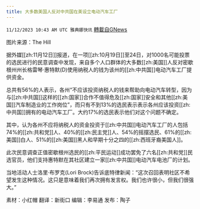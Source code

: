 ```yaml
---
title: 大多数美国人反对中共国在美设立电动汽车工厂
---
```

`11/12/2023 10:43 AM UTC 雅典娜快讯` [轉載自GNews](https://gnews.org/articles/1965733)

图片来源：The Hill

据外媒[[zh:11月12日]]报道，在一项[[zh:10月19日]]至24日，对1000名可能投票的选民进行的民意调查中发现，来自多个人口群体的大多数[[zh:美国]]人反对密歇根州州长格雷琴·惠特默(D)使用纳税人的钱为该州的[[zh:中共国]]电动汽车工厂提供资金。

总共有56%的人表示，各州“不应该投资纳税人的钱来帮助向电动汽车转型，因为与[[zh:中共国]]这样的[[zh:国家]]合作不值得危及[[zh:国家]]安全和其他[[zh:美国]]汽车制造业的工作岗位”，而只有不到13%的选民表示表示各州应该投资[[zh:中共国]]拥有的电动汽车工厂。大约17%的选民表示他们对这个问题不确定。

其中，认为各州不应将纳税人的资金投资于[[zh:中共国]]电动汽车工厂的人包括74%的[[zh:共和党]]人、40%的[[zh:民主党]]人、54%的摇摆选民、61%的[[zh:美国]]白人、51%的[[zh:美国]]黑人和早期十分之四的[[zh:西班牙裔美国人]]。

此次民意调查正值密歇根州选民的[[zh:平民运动]]成功罢免了六名[[zh:共和党]]民选官员，他们支持惠特默在其社区建立一家[[zh:中共国]]电动汽车电池厂的计划。

当地活动人士洛里·布罗克(Lori Brock)告诉底特律新闻：“这次召回表明社区不希望发生这种情况。这只是意味着我们再次拥有发言权。我们也许很小，但我们很强大。”

素材：小红帽  翻译：新街口  编辑：李易通  发布：陶子



